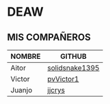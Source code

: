 # DEAW

## MIS COMPAÑEROS

| NOMBRE  | GITHUB |
|---------|----------------------------------|
| Aitor   | [solidsnake1395](https://github.com/solidsnake1395) |
| Victor  | [pvVictor1](https://github.com/pvVictor1) |
| Juanjo  | [jjcrys](https://github.com/jjcrys) |

